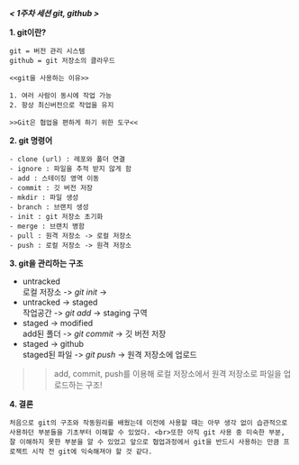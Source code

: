 ***< 1주차 세션 git, github >***

**1.  git이란?**

    git = 버전 관리 시스템
    github = git 저장소의 클라우드

    <<git을 사용하는 이유>>

    1. 여러 사람이 동시에 작업 가능
    2. 항상 최신버전으로 작업을 유지

    >>Git은 협업을 편하게 하기 위한 도구<<

**2. git 명령어**
 
    - clone (url) : 레포와 폴더 연결
    - ignore : 파일을 추적 받지 않게 함
    - add : 스테이징 영역 이동
    - commit : 깃 버전 저장
    - mkdir : 파일 생성
    - branch : 브랜치 생성
    - init : git 저장소 초기화
    - merge : 브랜치 병함
    - pull : 원격 저장소 -> 로컬 저장소
    - push : 로컬 저장소 -> 원격 저장소

**3. git을 관리하는 구조**

*
    untracked<br>로컬 저장소 -> *git init* ->
*
    untracked -> staged<br>작업공간 -> *git add* -> staging 구역
*
    staged -> modified<br> add된 폴더 -> *git commit* -> 깃 버전 저장
*
    staged -> github<br> staged된 파일 -> *git push* -> 원격 저장소에 업로드

>> add, commit, push를 이용해 로컬 저장소에서 원격 저장소로 파일을 업로드하는 구조!

**4. 결론**

    처음으로 git의 구조와 작동원리를 배웠는데 이전에 사용할 때는 아무 생각 없이 습관적으로 사용하던 부분들을 기초부터 이해할 수 있었다. <br>또한 아직 git 사용 중 미숙한 부분, 잘 이해하지 못한 부분을 알 수 있었고 앞으로 협업과정에서 git을 반드시 사용하는 만큼 프로젝트 시작 전 git에 익숙해져야 할 것 같다.